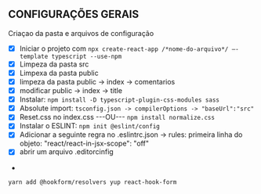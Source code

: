 ## CONFIGURAÇÕES GERAIS

Criaçao da pasta e arquivos de configuração

- [x] Iniciar o projeto com `npx create-react-app /*nome-do-arquivo*/ —-template typescript --use-npm`
- [x] Limpeza da pasta src
- [x] Limpexa da pasta public
- [x] limpeza da pasta public -> index -> comentarios
- [x] modificar public -> index -> title
- [x] Instalar: `npm install -D typescript-plugin-css-modules sass`
- [x] Absolute import: `tsconfig.json -> compilerOptions -> "baseUrl":"src"`
- [x] Reset.css no index.css ---OU--- `npm install normalize.css`
- [x] Instalar o ESLINT: `npm init @eslint/config`
- [x] Adicionar a seguinte regra no .eslintrc.json -> rules: primeira linha do objeto: "react/react-in-jsx-scope": "off"
- [x] abrir um arquivo .editorcinfig

-
`yarn add @hookform/resolvers yup react-hook-form `
